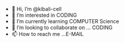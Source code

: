 - 👋 Hi, I’m @kibali-cell
- 👀 I’m interested in CODING
- 🌱 I’m currently learning   COMPUTER Science
- 💞️ I’m looking to collaborate on ... CODING
- 📫 How to reach me ...E-MAIL

<!---
kibali-cell/kibali-cell is a ✨ special ✨ repository because its `README.md` (this file) appears on your GitHub profile.
You can click the Preview link to take a look at your changes.
--->
